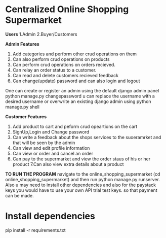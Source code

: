 # Centralized Online Shopping Supermarket

**Users**
1.Admin
2.Buyer/Customers

**Admin Features**
1. Add categories and perform other crud operations on them 
2. Can also perform crud operations on products
3. Can perform crud operations on orders recieved.
4. Can relay an order status to a customer.
5. Can read and delete customers recieved feedback
6. Can change(update) password and can also login and logout

One can create or register an admin using the default django admin panel
python manage.py changepassword <username>
u can replace the username with a desired username or overwrite an existing django admin using  python manage.py shell

**Customer Features**
1. Add product to cart and peform crud opeartions on the cart
2. SignUp,Login and Change password
3.  Can write a feedback about the shops services to the suoeramrket and that will be seen by the admin
4. Can view and edit profile information
5. Can view or order and cancel an order
6. Can pay to the supermarket and view the order staus of his or her product
7.Can also view extra details about a product

**TO RUN THE PROGRAM**
navigate to the online_shopping_supermarket (cd online_shopping_supermarket)
and then run python manage.py runserver. Also u may need to install other dependencies and also for the paystack keys you would have to use your own API trial test keys.
so that payment can be made.

# Install dependencies
pip install -r requirements.txt
   






